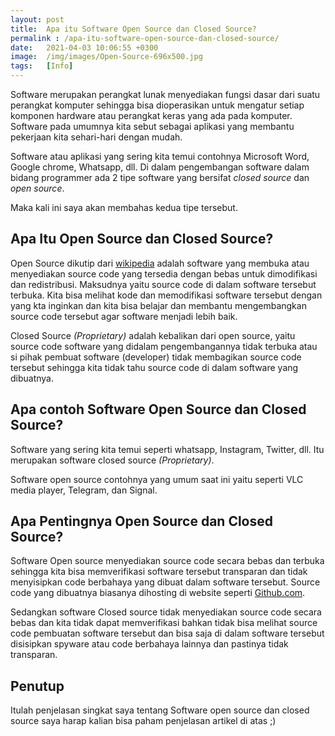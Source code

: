 ```yaml
---
layout: post
title:  Apa itu Software Open Source dan Closed Source?
permalink : /apa-itu-software-open-source-dan-closed-source/
date:   2021-04-03 10:06:55 +0300
image:  /img/images/Open-Source-696x500.jpg
tags:   [Info]
---
```


Software merupakan perangkat lunak menyediakan fungsi dasar dari suatu perangkat komputer sehingga bisa dioperasikan untuk mengatur setiap komponen hardware atau perangkat keras yang ada pada komputer. Software pada umumnya kita sebut sebagai aplikasi yang membantu pekerjaan kita sehari-hari dengan mudah.

Software atau aplikasi yang sering kita temui contohnya Microsoft Word, Google chrome, Whatsapp, dll. Di dalam pengembangan software dalam bidang programmer ada 2 tipe software yang bersifat _closed source_ dan _open source_.

Maka kali ini saya akan membahas kedua tipe tersebut.

## Apa Itu Open Source dan Closed Source?

Open Source dikutip dari [wikipedia](https://en.wikipedia.org/wiki/Open_source) adalah software yang membuka atau menyediakan source code yang tersedia dengan bebas untuk dimodifikasi dan redistribusi. Maksudnya yaitu source code di dalam software tersebut terbuka. Kita bisa melihat kode dan memodifikasi software tersebut dengan yang kta inginkan dan kita bisa belajar dan membantu mengembangkan source code tersebut agar software menjadi lebih baik.

Closed Source _(Proprietary)_ adalah kebalikan dari open source, yaitu source code software yang didalam pengembangannya tidak terbuka atau si pihak pembuat software (developer) tidak membagikan source code tersebut sehingga kita tidak tahu source code di dalam software yang dibuatnya. 

## Apa contoh Software Open Source dan Closed Source?

Software yang sering kita temui seperti whatsapp, Instagram, Twitter, dll. Itu merupakan software closed source _(Proprietary)_. 

Software open source contohnya yang umum saat ini yaitu seperti VLC media player, Telegram, dan Signal. 

## Apa Pentingnya Open Source dan Closed Source?

Software Open source menyediakan source code secara bebas dan terbuka sehingga kita bisa memverifikasi software tersebut transparan dan tidak menyisipkan code berbahaya yang dibuat dalam software tersebut. Source code yang dibuatnya biasanya dihosting di website seperti [Github.com](https://github.com).

Sedangkan software Closed source tidak menyediakan source code secara bebas dan kita tidak dapat memverifikasi bahkan tidak bisa melihat source code pembuatan software tersebut dan bisa saja di dalam software tersebut disisipkan spyware atau code berbahaya lainnya dan pastinya tidak transparan. 

## Penutup 

Itulah penjelasan singkat saya tentang Software open source dan closed source saya harap kalian bisa paham penjelasan artikel di atas ;)






